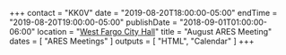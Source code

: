 +++
contact = "KK0V"
date = "2019-08-20T18:00:00-05:00"
endTime = "2019-08-20T19:00:00-05:00"
publishDate = "2018-09-01T01:00:00-06:00"
location = "[West Fargo City Hall](/places/west-fargo-city-hall/)"
title = "August ARES Meeting"
dates = [ "ARES Meetings" ]
outputs = [ "HTML", "Calendar" ]
+++
